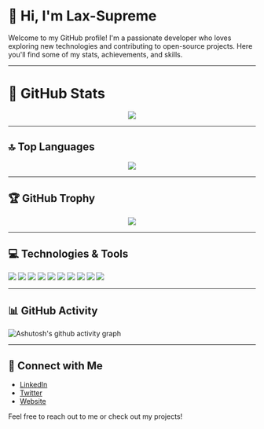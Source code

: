 # 👋 Hi, I'm Lax-Supreme

Welcome to my GitHub profile! I'm a passionate developer who loves exploring new technologies and contributing to open-source projects. Here you'll find some of my stats, achievements, and skills.

---

# 🚀 GitHub Stats

<p align="center">
  <img src="https://github-readme-stats.vercel.app/api?username=lax-supreme&show_icons=true&hide_title=true&count_private=true&hide=prs&theme=radical&hide_border=true&card_width=500" />
</p>

---

## 🔝 Top Languages

<p align="center">
  <img src="https://github-readme-stats.vercel.app/api/top-langs/?username=lax-supreme&layout=compact&theme=radical&hide_border=true&card_width=500" />
</p>

---

## 🏆 GitHub Trophy

<p align="center">
  <img src="https://github-profile-trophy.vercel.app/?username=lax-supreme&theme=darkhub&row=1&column=5&margin-w=15&margin-h=15&no-frame=true" />
</p>

---


## 💻 Technologies & Tools

<p>
  <img src="https://img.shields.io/badge/-HTML5-E34F26?style=flat-square&logo=html5&logoColor=white" />
  <img src="https://img.shields.io/badge/-CSS3-1572B6?style=flat-square&logo=css3&logoColor=white" />
  <img src="https://img.shields.io/badge/-JavaScript-ff9900?style=flat-square&logo=javascript&logoColor=white" />
  <img src="https://img.shields.io/badge/-React-61DAFB?style=flat-square&logo=react&logoColor=white" />
  <img src="https://img.shields.io/badge/-Node.js-339933?style=flat-square&logo=node.js&logoColor=white" />
  <img src="https://img.shields.io/badge/-Python-306998?style=flat-square&logo=python&logoColor=white" />
  <img src="https://img.shields.io/badge/-Java-007396?style=flat-square&logo=java&logoColor=white" />
  <img src="https://img.shields.io/badge/-Docker-2496ED?style=flat-square&logo=docker&logoColor=white" />
  <img src="https://img.shields.io/badge/-Git-F05032?style=flat-square&logo=git&logoColor=white" />
  <img src="https://img.shields.io/badge/-AWS-FF9900?style=flat-square&logo=amazonaws&logoColor=white" />
</p>

---


## 📊 GitHub Activity

![Ashutosh's github activity graph](https://github-readme-activity-graph.vercel.app/graph?username=lax-supreme&theme=react-dark)

---

## 🔗 Connect with Me

- [LinkedIn](https://www.linkedin.com/in/lax-supreme)
- [Twitter](https://twitter.com/lax_supreme)
- [Website](https://www.laxsupreme.dev)

Feel free to reach out to me or check out my projects!




